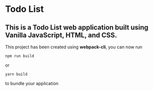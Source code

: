 # Todo List

## This is a Todo List web application built using Vanilla JavaScript, HTML, and CSS.













This project has been created using **webpack-cli**, you can now run

```
npm run build
```

or

```
yarn build
```

to bundle your application
